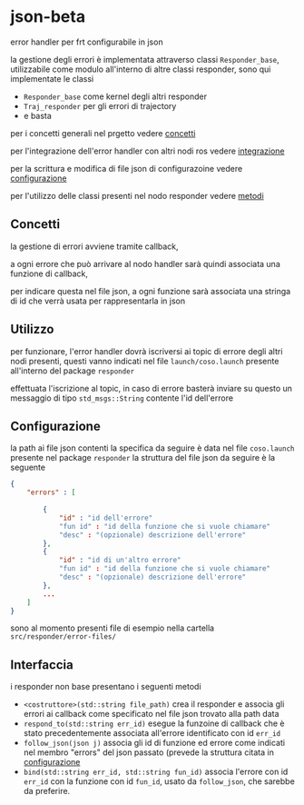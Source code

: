 # json-beta
error handler per frt configurabile in json

la gestione degli errori è implementata attraverso classi ```Responder_base```, utilizzabile come modulo all'interno di altre classi responder, sono qui implementate le classi
 - ```Responder_base``` come kernel degli altri responder
 - ```Traj_responder``` per gli errori di trajectory
 - e basta

per i concetti generali nel prgetto vedere [concetti](#concetti)
 
per l'integrazione dell'error handler con altri nodi ros vedere [integrazione](#integrazione)

per la scrittura e modifica di file json di configurazoine vedere [configurazione](#configurazione)

per l'utilizzo delle classi presenti nel nodo responder vedere [metodi](#metodi)

## Concetti

la gestione di errori avviene tramite callback,

a ogni errore che può arrivare al nodo handler sarà quindi associata una funzione di callback,

per indicare questa nel file json, a ogni funzione sarà associata una stringa di id che verrà usata per rappresentarla in json

## Utilizzo

per funzionare, l'error handler dovrà iscriversi ai topic di errore degli altri nodi presenti, questi vanno indicati nel file ```launch/coso.launch``` presente all'interno del package ```responder```

effettuata l'iscrizione al topic, in caso di errore basterà inviare su questo un messaggio di tipo ```std_msgs::String``` contente l'id dell'errore

## Configurazione

la path ai file json contenti la specifica da seguire è data nel file ```coso.launch``` presente nel package ```responder```
la struttura del file json da seguire è la seguente

```json
{
	"errors" : [
		
		{
			"id" : "id dell'errore"
			"fun id" : "id della funzione che si vuole chiamare"
			"desc" : "(opzionale) descrizione dell'errore"
		},
		{
			"id" : "id di un'altro errore"
			"fun id" : "id della funzione che si vuole chiamare"
			"desc" : "(opzionale) descrizione dell'errore"
		},
		...
	]
}
```
sono al momento presenti file di esempio nella cartella ```src/responder/error-files/```

## Interfaccia

i responder non base presentano i seguenti metodi
 - ```<costruttore>(std::string file_path)``` crea il responder e associa gli errori ai callback come specificato nel file json trovato alla path data
 - ```respond_to(std::string err_id)``` esegue la funzoine di callback che è stato precedentemente associata all'errore identificato con id ```err_id```
 - ```follow_json(json j)``` associa gli id di funzione ed errore come indicati nel membro "errors" del json passato (prevede la struttura citata in [configurazione](#configurazione)
 - ```bind(std::string err_id, std::string fun_id)``` associa l'errore con id ```err_id``` con la funzione con id ```fun_id```, usato da ```follow_json```, che sarebbe da preferire.
